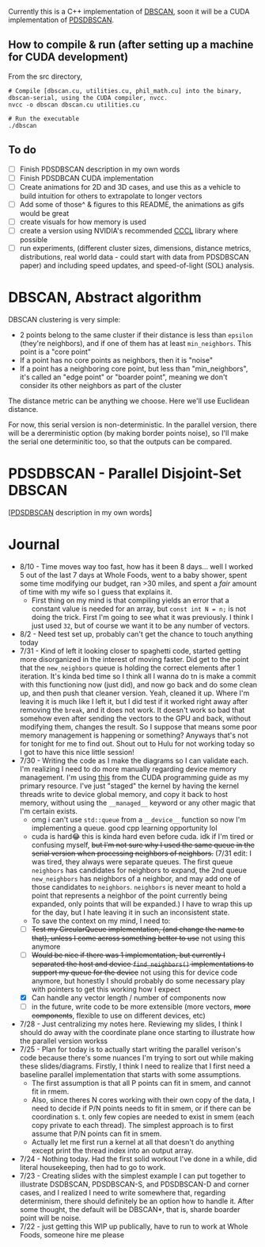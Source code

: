 Currently this is a C++ implementation of [DBSCAN](https://en.wikipedia.org/wiki/DBSCAN), soon it will be a CUDA implementation of [PDSDBSCAN](https://ieeexplore.ieee.org/document/6468492).

## How to compile & run (after setting up a machine for CUDA development)
From the src directory,
```
# Compile [dbscan.cu, utilities.cu, phil_math.cu] into the binary, dbscan-serial, using the CUDA compiler, nvcc.
nvcc -o dbscan dbscan.cu utilities.cu

# Run the executable
./dbscan
```

## To do
- [ ] Finish PDSDBSCAN description in my own words
- [ ] Finish PDSDBCAN CUDA implementation
- [ ] Create animations for 2D and 3D cases, and use this as a vehicle to build intuition for others to extrapolate to longer vectors
- [ ] Add some of those^ & figures to this README, the animations as gifs would be great
- [ ] create visuals for how memory is used
- [ ] create a version using NVIDIA's recommended [CCCL](https://github.com/NVIDIA/cccl) library where possible
- [ ] run experiments, (different cluster sizes, dimensions, distance metrics, distributions, real world data - could start with data from PDSDBSCAN paper) and including speed updates, and speed-of-light (SOL) analysis. 

# DBSCAN, Abstract algorithm
DBSCAN clustering is very simple:
- 2 points belong to the same cluster if their distance is less than `epsilon` (they're neighbors),
    and if one of them has at least `min_neighbors`. This point is a "core point"
- If a point has no core points as neighbors, then it is "noise"
- If a point has a neighboring core point, but less than "min_neighbors", it's called an "edge point" or "boarder point",
    meaning we don't consider its other neighbors as part of the cluster

The distance metric can be anything we choose. Here we'll use Euclidean distance.

For now, this serial version is non-deterministic.
In the parallel version, there will be a dererministic option (by making border points noise), so I'll make the serial one determinitic too, so that the outputs can be compared.

# PDSDBSCAN - Parallel Disjoint-Set DBSCAN
[[PDSDBSCAN](https://ieeexplore.ieee.org/document/6468492) description in my own words]

# Journal
- 8/10 - Time moves way too fast, how has it been 8 days... well I worked 5 out of the last 7 days at Whole Foods, went to a baby shower, spent some time modifying our budget, ran >30 miles, and spent a _fair_ amount of time with my wife so I guess that explains it.
    - First thing on my mind is that compiling yields an error that a constant value is needed for an array, but `const int N = n;` is not doing the trick. First I'm going to see what it was previously. I think I just used `32`, but of course we want it to be any number of vectors.
- 8/2 - Need test set up, probably can't get the chance to touch anything today 
- 7/31 - Kind of left it looking closer to spaghetti code, started getting more disorganized in the interest of moving faster. Did get to the point that the `new_neighbors` queue is holding the correct elements after 1 iteration. It's kinda bed time so I think all I wanna do tn is make a commit with this functioning now (just did), and now go back and do some clean up, and then push that cleaner version. Yeah, cleaned it up. Where I'm leaving it is much like I left it, but I did test if it worked right away after removing the `break`, and it does not work. It doesn't work so bad that somehow even after sending the vectors to the GPU and back, without modifying them, changes the result. So I suppose that means some poor memory management is happening or something? Anyways that's not for tonight for me to find out. Shout out to Hulu for not working today so I got to have this nice little session!
- 7/30 - Writing the code as I make the diagrams so I can validate each. I'm realizing I need to do more manually regarding device memory management. I'm using [this](https://docs.nvidia.com/cuda/cuda-c-programming-guide/index.html#device-memory) from the CUDA programming guide as my primary resource. I've just "staged" the kernel by having the kernel threads write to device global memory, and copy it back to host memory, without using the `__managed__` keyword or any other magic that I'm certain exists.
    - omg i can't use `std::queue` from a `__device__` function so now I'm implementing a queue. good cpp learning opportunity lol
    - cuda is hard😂 this is kinda hard even before cuda. idk if I'm tired or confusing myself, ~~but I'm not sure why I used the same queue in the serial version when processing neighbors of neighbors.~~ (7/31 edit: I was tired, they always were separate queues. The first queue `neighbors` has candidates for neighbors to expand, the 2nd queue `new_neighbors` has neighbors of a neighbor, and may add one of those candidates to `neighbors`. `neighbors` is never meant to hold a point that represents a neighbor of the point currently being expanded, only points that will be expanded.) I have to wrap this up for the day, but I hate leaving it in such an inconsistent state.
    - To save the context on my mind, I need to:
    - [ ] ~~Test my CircularQueue implementation, (and change the name to that), unless I come across something better to use~~ not using this anymore
    - [ ] ~~Would be nice if there was 1 implementation, but currently I separated the host and device `find_neighbors()` implementations to support my queue for the device~~ not using this for device code anymore, but honestly I should probably do some necessary play with pointers to get this working how I expect
    - [x] Can handle any vector length / number of components now
    - [ ] in the future, write code to be more extensible (more vectors, ~~more components~~, flexible to use on different devices, etc)
- 7/28 - Just centralizing my notes here. Reviewing my slides, I think I should do away with the coordinate plane once starting to illustrate how the parallel version workss
- 7/25 - Plan for today is to actually start writing the parallel verison's code because there's some nuances I'm trying to sort out while making these slides/diagrams. Firstly, I think I need to realize that I first need a baseline parallel implementation that starts with some assumptions.
    - The first assumption is that all P points can fit in smem, and cannot fit in rmem.
    - Also, since theres N cores working with their own copy of the data, I need to decide if P/N points needs to fit in smem, or if there can be coordination s. t. only few copies are needed to exist in smem (each copy private to each thread). The simplest approach is to first assume that P/N points can fit in smem.
    - Actually let me first run a kernel at all that doesn't do anything except print the thread index into an output array.
- 7/24 - Nothing today. Had the first solid workout I've done in a while, did literal housekeeping, then had to go to work.
- 7/23 - Creating slides with the simplest example I can put together to illustrate DSDBSCAN, PDSDBSCAN-S, and PDSDBSCAN-D and corner cases, and I realized I need to write somewhere that, regarding determinism, there should definitely be an option how to handle it. After some thought, the default will be DBSCAN*, that is, sharde boarder point will be noise.
- 7/22 - just getting this WIP up publically, have to run to work at Whole Foods, someone hire me please
